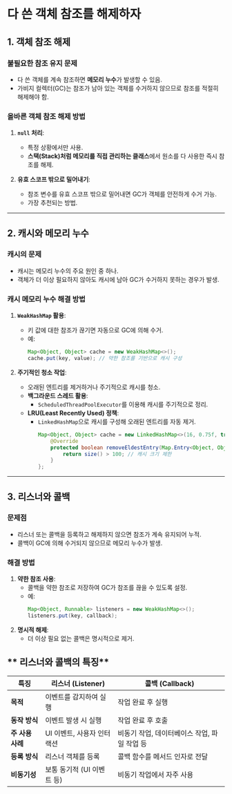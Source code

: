 # **다 쓴 객체 참조를 해제하자**

## **1. 객체 참조 해제**

### **불필요한 참조 유지 문제**
- 다 쓴 객체를 계속 참조하면 **메모리 누수**가 발생할 수 있음.
- 가비지 컬렉터(GC)는 참조가 남아 있는 객체를 수거하지 않으므로 참조를 적절히 해제해야 함.

### **올바른 객체 참조 해제 방법**
1. **`null` 처리**:
    - 특정 상황에서만 사용.
    - **스택(Stack)처럼 메모리를 직접 관리하는 클래스**에서 원소를 다 사용한 즉시 참조를 해제.
     
2. **유효 스코프 밖으로 밀어내기**:
    - 참조 변수를 유효 스코프 밖으로 밀어내면 GC가 객체를 안전하게 수거 가능.
    - 가장 추천되는 방법.

---

## **2. 캐시와 메모리 누수**

### **캐시의 문제**
- 캐시는 메모리 누수의 주요 원인 중 하나.
- 객체가 더 이상 필요하지 않아도 캐시에 남아 GC가 수거하지 못하는 경우가 발생.

### **캐시 메모리 누수 해결 방법**
1. **`WeakHashMap` 활용**:
    - 키 값에 대한 참조가 끊기면 자동으로 GC에 의해 수거.
    - 예:
      ```java
      Map<Object, Object> cache = new WeakHashMap<>();
      cache.put(key, value); // 약한 참조를 기반으로 캐시 구성
      ```

2. **주기적인 청소 작업**:
    - 오래된 엔트리를 제거하거나 주기적으로 캐시를 청소.
    - **백그라운드 스레드 활용**:
        - `ScheduledThreadPoolExecutor`를 이용해 캐시를 주기적으로 정리.
    - **LRU(Least Recently Used) 정책**:
        - `LinkedHashMap`으로 캐시를 구성해 오래된 엔트리를 자동 제거.
          ```java
          Map<Object, Object> cache = new LinkedHashMap<>(16, 0.75f, true) {
              @Override
              protected boolean removeEldestEntry(Map.Entry<Object, Object> eldest) {
                  return size() > 100; // 캐시 크기 제한
              }
          };
          ```

---

## **3. 리스너와 콜백**

### **문제점**
- 리스너 또는 콜백을 등록하고 해제하지 않으면 참조가 계속 유지되어 누적.
- 콜백이 GC에 의해 수거되지 않으므로 메모리 누수가 발생.

### **해결 방법**
1. **약한 참조 사용**:
    - 콜백을 약한 참조로 저장하여 GC가 참조를 끊을 수 있도록 설정.
    - 예:
      ```java
      Map<Object, Runnable> listeners = new WeakHashMap<>();
      listeners.put(key, callback);
      ```
2. **명시적 해제**:
    - 더 이상 필요 없는 콜백은 명시적으로 제거.


## ** 리스너와 콜백의 특징**
| **특징**      | **리스너 (Listener)**              | **콜백 (Callback)**                  |
|---------------|------------------------------------|---------------------------------------|
| **목적**      | 이벤트를 감지하여 실행             | 작업 완료 후 실행                    |
| **동작 방식** | 이벤트 발생 시 실행                | 작업 완료 후 호출                    |
| **주 사용 사례** | UI 이벤트, 사용자 인터랙션         | 비동기 작업, 데이터베이스 작업, 파일 작업 등 |
| **등록 방식** | 리스너 객체를 등록                 | 콜백 함수를 메서드 인자로 전달        |
| **비동기성**  | 보통 동기적 (UI 이벤트 등)          | 비동기 작업에서 자주 사용             |



